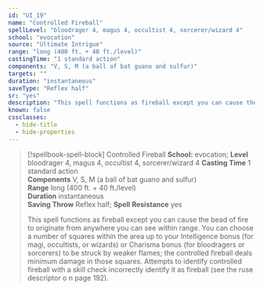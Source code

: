 ```yaml
---
id: "UI_19"
name: "Controlled Fireball"
spellLevel: "bloodrager 4, magus 4, occultist 4, sorcerer/wizard 4"
school: "evocation"
source: "Ultimate Intrigue"
range: "long (400 ft. + 40 ft./level)"
castingTime: "1 standard action"
components: "V, S, M (a ball of bat guano and sulfur)"
targets: ""
duration: "instantaneous"
saveType: "Reflex half"
sr: "yes"
description: "This spell functions as fireball except you can cause the bead of fire to originate from anywhere you can see within range. You can choose a number of squares within the area up to your Intelligence bonus (for magi, occultists, or wizards) or Charisma bonus (for bloodragers or sorcerers) to be struck by weaker flames; the controlled fireball deals minimum damage in those squares.  Attempts to identify controlled fireball with a skill check incorrectly identify it as fireball (see the ruse descriptor o n page 192)."
known: false
cssclasses:
  - hide-title
  - hide-properties
---
```


> [!spellbook-spell-block] Controlled Fireball
> **School:** evocation; **Level** bloodrager 4, magus 4, occultist 4, sorcerer/wizard 4
> **Casting Time** 1 standard action  
> **Components** V, S, M (a ball of bat guano and sulfur)  
> **Range** long (400 ft. + 40 ft./level)  
> **Duration** instantaneous  
> **Saving Throw** Reflex half; **Spell Resistance** yes
> 
> This spell functions as fireball except you can cause the bead of fire to originate from anywhere you can see within range. You can choose a number of squares within the area up to your Intelligence bonus (for magi, occultists, or wizards) or Charisma bonus (for bloodragers or sorcerers) to be struck by weaker flames; the controlled fireball deals minimum damage in those squares.  Attempts to identify controlled fireball with a skill check incorrectly identify it as fireball (see the ruse descriptor o n page 192).